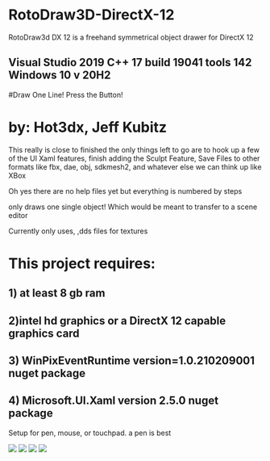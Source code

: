# RotoDraw3D-DirectX-12 #
RotoDraw3d DX 12 is a freehand symmetrical object drawer for DirectX 12

## Visual Studio 2019 C++ 17 build 19041 tools 142 Windows 10 v 20H2 ##

#Draw One Line! Press the Button!

# by: Hot3dx, Jeff Kubitz #

This really is close to finished the only things left to go are to hook up a few 
of the UI Xaml features, finish adding the Sculpt Feature, Save Files to other formats like fbx, dae, obj, sdkmesh2,
and whatever else we can think up like XBox

Oh yes there are no help files yet but everything is numbered by steps

only draws one single object! Which would be meant to transfer to a scene editor

Currently only uses, ,dds files for textures

# This project requires: #
## 1) at least 8 gb ram ##
## 2)intel hd graphics or a DirectX 12 capable graphics card ##
## 3) WinPixEventRuntime version=1.0.210209001 nuget package ##
## 4) Microsoft.UI.Xaml version 2.5.0 nuget package

Setup for pen, mouse, or touchpad. a pen is best


![](https://github.com/hot3dx/RotoDraw3D-DirectX-12/ScreenShot/Screenshot49.png)
![](https://github.com/hot3dx/RotoDraw3D-DirectX-12/Screenshot/Screenshot50.png)
![](https://github.com/hot3dx/RotoDraw3D-DirectX-12/Screenshot/Screenshot51.png)
![](https://github.com/hot3dx/RotoDraw3D-DirectX-12/Screenshot/Screenshot52.png)
